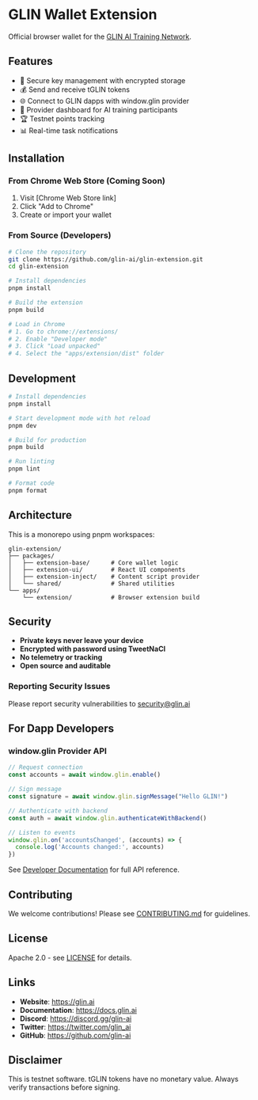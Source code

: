 # GLIN Wallet Extension

Official browser wallet for the [GLIN AI Training Network](https://glin.ai).

## Features

- 🔐 Secure key management with encrypted storage
- 💰 Send and receive tGLIN tokens
- 🌐 Connect to GLIN dapps with window.glin provider
- 🤖 Provider dashboard for AI training participants
- 🏆 Testnet points tracking
- 📊 Real-time task notifications

## Installation

### From Chrome Web Store (Coming Soon)
1. Visit [Chrome Web Store link]
2. Click "Add to Chrome"
3. Create or import your wallet

### From Source (Developers)
```bash
# Clone the repository
git clone https://github.com/glin-ai/glin-extension.git
cd glin-extension

# Install dependencies
pnpm install

# Build the extension
pnpm build

# Load in Chrome
# 1. Go to chrome://extensions/
# 2. Enable "Developer mode"
# 3. Click "Load unpacked"
# 4. Select the "apps/extension/dist" folder
```

## Development

```bash
# Install dependencies
pnpm install

# Start development mode with hot reload
pnpm dev

# Build for production
pnpm build

# Run linting
pnpm lint

# Format code
pnpm format
```

## Architecture

This is a monorepo using pnpm workspaces:

```
glin-extension/
├── packages/
│   ├── extension-base/      # Core wallet logic
│   ├── extension-ui/        # React UI components
│   ├── extension-inject/    # Content script provider
│   └── shared/              # Shared utilities
└── apps/
    └── extension/           # Browser extension build
```

## Security

- **Private keys never leave your device**
- **Encrypted with password using TweetNaCl**
- **No telemetry or tracking**
- **Open source and auditable**

### Reporting Security Issues

Please report security vulnerabilities to security@glin.ai

## For Dapp Developers

### window.glin Provider API

```typescript
// Request connection
const accounts = await window.glin.enable()

// Sign message
const signature = await window.glin.signMessage("Hello GLIN!")

// Authenticate with backend
const auth = await window.glin.authenticateWithBackend()

// Listen to events
window.glin.on('accountsChanged', (accounts) => {
  console.log('Accounts changed:', accounts)
})
```

See [Developer Documentation](./docs/DEVELOPER.md) for full API reference.

## Contributing

We welcome contributions! Please see [CONTRIBUTING.md](./CONTRIBUTING.md) for guidelines.

## License

Apache 2.0 - see [LICENSE](./LICENSE) for details.

## Links

- **Website**: https://glin.ai
- **Documentation**: https://docs.glin.ai
- **Discord**: https://discord.gg/glin-ai
- **Twitter**: https://twitter.com/glin_ai
- **GitHub**: https://github.com/glin-ai

## Disclaimer

This is testnet software. tGLIN tokens have no monetary value. Always verify transactions before signing.
